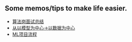 ## Some memos/tips to make life easier.
* [算法岗面试总结](https://github.com/jianfeiZhao/MyMemo/blob/main/Interview.md)  
* [从以模型为中心->以数据为中心](https://github.com/jianfeiZhao/MyMemo/blob/main/MLOps.md)
* [ML项目流程](https://github.com/jianfeiZhao/MyMemo/blob/main/ML_steps.md)
